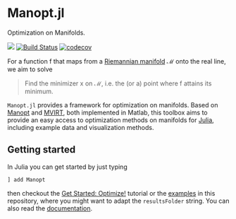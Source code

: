 # Manopt.jl

Optimization on Manifolds.


[![](https://img.shields.io/badge/docs-stable-blue.svg)](https://manoptjl.org/stable)
[![Build Status](https://travis-ci.com/JuliaManifolds/Manopt.jl.svg?branch=master)](https://travis-ci.com/JuliaManifolds/Manopt.jl)
[![codecov](https://codecov.io/gh/JuliaManifolds/Manopt.jl/branch/master/graph/badge.svg)](https://codecov.io/gh/JuliaManifolds/Manopt.jl)

For a function f that maps from a [Riemannian manifold](https://en.wikipedia.org/wiki/Riemannian_manifold)
ℳ onto the real line, we aim to solve

> Find the minimizer x on ℳ, i.e. the (or a) point where f attains its minimum.

`Manopt.jl` provides a framework for optimization on manifolds.
Based on [Manopt](https://manopt.org) and
[MVIRT](https://ronnybergmann.net/mvirt/), both implemented in Matlab,
this toolbox aims to provide an easy access to optimization methods on manifolds
for [Julia](https://julialang.org), including example data and visualization methods.

## Getting started
In Julia you can get started by just typing

```julia
] add Manopt
```

then checkout the [Get Started: Optimize!](https://manoptjl.org/stable/tutorials/MeanAndMedian/) tutorial or the
[examples](https://github.com/JuliaManifolds/Manopt.jl/tree/master/examples)
in this repository, where you might want to adapt the `resultsFolder` string.
You can also read the [documentation](https://www.manoptjl.org/stable).
